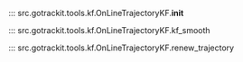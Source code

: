 <a id="init"></a>
::: src.gotrackit.tools.kf.OnLineTrajectoryKF.__init__

<a id="kf_smooth"></a>
::: src.gotrackit.tools.kf.OnLineTrajectoryKF.kf_smooth

<a id="renew_trajectory"></a>
::: src.gotrackit.tools.kf.OnLineTrajectoryKF.renew_trajectory
